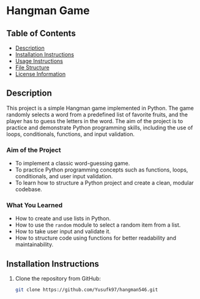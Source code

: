 # Hangman Game

## Table of Contents
- [Description](#description)
- [Installation Instructions](#installation-instructions)
- [Usage Instructions](#usage-instructions)
- [File Structure](#file-structure)
- [License Information](#license-information)

## Description
This project is a simple Hangman game implemented in Python. The game randomly selects a word from a predefined list of favorite fruits, and the player has to guess the letters in the word. The aim of the project is to practice and demonstrate Python programming skills, including the use of loops, conditionals, functions, and input validation.

### Aim of the Project
- To implement a classic word-guessing game.
- To practice Python programming concepts such as functions, loops, conditionals, and user input validation.
- To learn how to structure a Python project and create a clean, modular codebase.

### What You Learned
- How to create and use lists in Python.
- How to use the `random` module to select a random item from a list.
- How to take user input and validate it.
- How to structure code using functions for better readability and maintainability.

## Installation Instructions
1. Clone the repository from GitHub:
   ```bash
   git clone https://github.com/Yusufk97/hangman546.git
